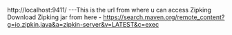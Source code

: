 http://localhost:9411/  ---This is  the url from where u can access Zipking
Download Zipking jar from here - https://search.maven.org/remote_content?g=io.zipkin.java&a=zipkin-server&v=LATEST&c=exec